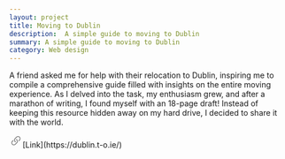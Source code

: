 ```yaml
---
layout: project
title: Moving to Dublin
description:  A simple guide to moving to Dublin
summary: A simple guide to moving to Dublin
category: Web design
---
```


A friend asked me for help with their relocation to Dublin, inspiring me to compile a comprehensive guide filled with insights on the entire moving experience. As I delved into the task, my enthusiasm grew, and after a marathon of writing, I found myself with an 18-page draft! Instead of keeping this resource hidden away on my hard drive, I decided to share it with the world.

<svg xmlns="http://www.w3.org/2000/svg" width="24" height="24" fill="#00000080" class="bi bi-link-45deg" viewBox="0 0 16 16" class="svgicon">
<path d="M4.715 6.542 3.343 7.914a3 3 0 1 0 4.243 4.243l1.828-1.829A3 3 0 0 0 8.586 5.5L8 6.086a1.002 1.002 0 0 0-.154.199 2 2 0 0 1 .861 3.337L6.88 11.45a2 2 0 1 1-2.83-2.83l.793-.792a4.018 4.018 0 0 1-.128-1.287z"></path>
<path d="M6.586 4.672A3 3 0 0 0 7.414 9.5l.775-.776a2 2 0 0 1-.896-3.346L9.12 3.55a2 2 0 1 1 2.83 2.83l-.793.792c.112.42.155.855.128 1.287l1.372-1.372a3 3 0 1 0-4.243-4.243L6.586 4.672z"></path></svg>[Link](https://dublin.t-o.ie/)
